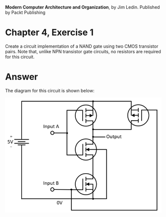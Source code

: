 __Modern Computer Architecture and Organization__, by Jim Ledin. Published by Packt Publishing
# Chapter 4, Exercise 1

Create a circuit implementation of a NAND gate using two CMOS transistor pairs. Note that, unlike  NPN transistor gate circuits, no resistors are required for this circuit.

# Answer
The diagram for this circuit is shown below:

![AND gate circuit](src/Ex__1_diagram.png)